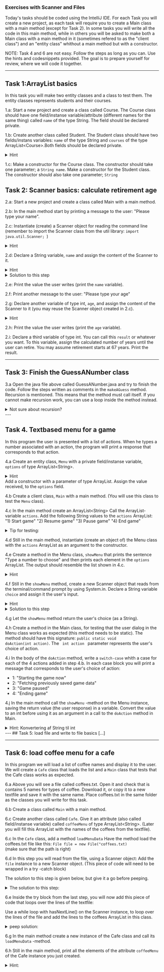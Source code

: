 ### Exercises with Scanner and Files
Today's tasks should be coded using the IntelliJ IDE. For each Task you will create a new project, as each task will require you to create a Main class with a main method (except for Task 2). 
In some tasks you will write all the code in this main method, while in others you will be asked to make both a Main class with a main method in it (sometimes refered to as the "client class") and an "entity class" whithout a main method but with a constructor. 

NOTE: Task 4 and 6 are not easy. Follow the steps as long as you can. Use the hints and codesnippets provided. The goal is to prepare yourself for review, where we will code it together. 

---
## Task 1:ArrayList basics
In this task you will make two entity classes and a class to test them. The entity classes represents students and their courses. 

1.a: Start a new project and create a class called Course. The Course class should have one field/instanse variable/attribute (different names for the same thing) called <code>name</code> of the type String. The field should be declared private. 

1.b: Create another class called Student. The Student class should have two fields/instans variables: <code>name</code> of the type String and <code>courses</code> of the type ArrayList\<Course\>.Both fields should be declared private.
<details>
  <summary>Hint</summary>
  <p>Remember to import java.util.ArrayList.
  The beginning of the class should look like this
  <code>import java.util.ArrayList; 
  public class Student{
  </code>
  </p>
</details>

1.c: Make a constructor for the Course class. The constructor should take one parameter; a <code>String name</code>. 
Make a constructor for the Student class. The constructor should also take one parameter; <code>String</code>


## Task 2: Scanner basics: calculate retirement age
2.a: Start a new project and create a class called Main with a main method.

2.b: In the main method start by printing a message to the user: "Please type your name".

2.c: Instantiate (create) a Scanner object for reading the command line (remember to import the Scanner class from the util library: <code>import java.util.Scanner; </code>)
<details>
  <summary>Hint</summary>
  <p>Remember that Scanner can take System.in as an argument to the constructor. System.in reads from the terminal/command prompt just as System.out prints to it.</p>
</details>

2.d: Declare a String variable, <code>name</code> and assign the content of the Scanner to it.
<details>
  <summary>Hint</summary>
  <p>
    The user input will be returned by <code>
    scanner.nextLine();
    </code>
  </p>
</details>
<details>
  <summary>Solution to this step</summary>
  <p>
    <code>
    Scanner scanner = new Scanner(System.in);
    String name = scan.nextLine();
</code>
</p>
</details>

2.e: Print the value the user writes (print the <code>name</code> variable).

2.f: Print another message to the user: "Please type your age"

2.g: Declare another variable of type int, <code>age</code>, and assign the content of the Scanner to it (you may reuse the Scanner object created in 2.c).
<details>
  <summary>Hint</summary>
  <p>You will need to use <i>another</i> of Scanner's methods to read the content as you are now reading an int and not a String. You can get an overview of Scanner's methods in the <a href="https://docs.oracle.com/javase/8/docs/api/">Java API</a>.</p>
</details>

2.h: Print the value the user writes (print the <code>age</code> variable).

2.i: Declare a third variable of type int. You can call this <code>result</code> or whatever you want. To this variable, assign the calculated number of years until the user can retire. You may assume retirement starts at 67 years. Print the result.

---

## Task 3: Finish the GuessANumber class
3.a Open the java file above called GuessANumber.java and try to finish the code. Follow the steps written as comments in the <code>makeAGuess</code> method. Recursion is mentioned. This means that the method must call itself. If you cannot make recursion work, you can use a loop inside the method instead. 
<details>
  <summary>Not sure about recursion?</summary>
  <p><a href="https://www.geeksforgeeks.org/recursion-in-java/">Read about it here</a></p>
</details>
---

## Task 4. Textbased menu for a game
In this program the user is presented with a list of actions. When he types a number associated with an action, the program will print a response that corresponds to that action.

4.a Create an entity class, <code>Menu</code> with a private field/instanse variable, <code>options</code> of type ArrayList\<String\>. 
 <details>
  <summary>Hint</summary>
  <p>Remember to import java.util.ArrayList.
  </p>
</details>
Add a constructor with a parameter of type ArrayList.  
Assign the value received, to the <code>options</code> field. 


4.b Create a client class, <code>Main</code> with a main method. 
(You will use this class to test the <code>Menu</code> class).

4.c In the main method create an ArrayList\<String\> Call the ArrayList-variable <code>actions</code>. Add the following String values to the <code>actions</code> ArrayList:
"1) Start game"
"2) Resume game"
"3) Pause game"
"4) End game"

<details>
  <summary>Tip for testing:</summary>
You can test the actions ArrayList by printing one of the elements:

<code>
System.out.print(actions.get(2)) // expected output: "Pause game"
</code>
</details>

4.d Still in the main method, instantiate (create an object of) the Menu class with the <code>actions</code> ArrayList as an argument to the constructor. 

4.e Create a method in the Menu class, <code>showMenu</code> that prints the sentence "Type a number to choose" and then prints each element in the <code>options</code> ArrayList.
The output should resemble the list shown in 4.c.

 <details>
  <summary>Hint</summary>
  <p>use a <code>for-each</code>loop for printing the options
  </p>
</details>

4.f Still in the <code>showMenu</code> method, create a new Scanner object that reads from the terminal/command prompt by using System.in. Declare a String variable <code>choice</code> and assign it the user's input. 

<details>
  <summary>Hint</summary>
  <p>
    The user input will be returned by <code>
    scanner.nextLine();
    </code>
  </p>
</details>

<details>
  <summary>Solution to this step</summary>
  <p>
    <code>
    Scanner scan = new Scanner(System.in);
    String choice = scan.nextLine();
</code>
</p>
</details>

4.g Let the <code>showMenu</code> method return the user's choice (as a String). 

4.h Create a method in the Main class, for testing that the user dialog in the Menu class works as expected (this method needs to be static). The method should have this signature: <code>public static void doAction(int action)</code>. The <code> int action </code> parameter represents the user's choice of action. 

4.i In the body of the <code>doAction</code> method, write a <code>switch-case</code> whith a case for each of the 4 actions added in step 4.b. In each case block you will print a message that corresponds to the user's choice of action:
   + 1: "Starting the game now"
   + 2: "Fetching previously saved game data"
   + 3: "Game paused"
   + 4: "Ending game"


4.j In the main method call the <code>showMenu</code> -method on the Menu instance, saving the return value (the user response) in a variable. Convert the value to an int before using it as an argument in a call to the <code>doAction</code> method in Main.

<details>
  <summary>Hint: Konvertering af String til int</summary>
  <p>
    <code>
    String response = showMenu();
    int convertedResponse = Integer.parseInt(response);
    doAction(convertedResponse);

</code>
</p>
</details>
---
## Task 5: load file and write to file basics
[...]

---

## Task 6: load coffee menu for a cafe
In this program we will load a list of coffee names and display it to the user. We will create a <code>Cafe</code> class that loads the list and a <code>Main</code> class that tests that the Cafe class works as expected.

6.a Above you will see a file called coffees.txt. Open it and check that is contains 5 names for types of coffee. Download it, or copy it to a new textfile and save it with the same name. Place coffees.txt in the same folder as the classes you will write for this task.

6.b Create a class called <code>Main</code> with a main method. 

6.c Create another class called <code>Cafe</code>. Give it an attribute (also called field/instanse variable) called <code>coffeeMenu</code> of type ArrayList\<String\>. 
(Later you will fill this ArrayList with the names of the coffees from the textfile).


6.c In the <code>Cafe</code> class, add a method <code>loadMenuData</code> 
Have the method load the coffees.txt file like this:
<code>File file = new File("coffees.txt) </code>  
(make sure that the path is right)


6.d In this step you will read from the file, using a Scanner object: Add the <code>file</code> instance to a new Scanner object. (This piece of code will need to be wrapped in a try -catch block)

The solution to this step is given below, but give it a go before peeping.
<details>
  <summary> The solution to this step:
  </summary>
  <code>try {

         Scanner scan = new Scanner(file); 

     }catch(FileNotFoundException e){

        System.out.println("File not found. Check path and filename");  

      }
</code>
</details>


6.e Inside the try block from the last step, you will now add this piece of code that loops over the lines of the textfile:


Use a while loop with hasNextLine() on the Scanner instance, to loop over the lines of the file and add the lines to the coffees ArrayList in this class.
<details>
  <summary> peep solution:
  </summary>
<code>

  while(scan.hasNextLine()){

        coffeeMenu.add(scan.nextLine());

  }

</code>      
</details>

6.g In the main method create a new instance of the Cafe class and call its <code>loadMenuData</code> -method.

6.h Still in the main method, print all the elements of the  attribute <code>coffeeMenu</code> of the Cafe instance you just created.
<details>
  <summary> Hint:</summary>
  You should use a for-loop, and in the body of the loop use the <code>get()</code> method of ArrayList, to get hold of the item before printing it.  
</details>




